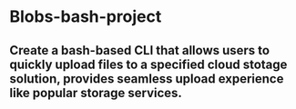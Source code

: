 # Blobs-bash-project

## Create a bash-based CLI that allows users to quickly upload files to a specified cloud stotage solution, provides seamless upload experience like popular storage services.
